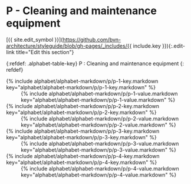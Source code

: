 # P - Cleaning and maintenance equipment
[{{ site.edit_symbol }}](https://github.com/bvn-architecture/styleguide/blob/gh-pages/_includes/{{ include.key }}){:.edit-link title="Edit this section"}

{:refdef: .alphabet-table-key}
P
: Cleaning and maintenance equipment
{: refdef}

<dt markdown='block' >
{% include alphabet/alphabet-markdown/p/p-1-key.markdown key="alphabet/alphabet-markdown/p/p-1-key.markdown" %}
</dt>
<dd markdown='1'>
{% include alphabet/alphabet-markdown/p/p-1-value.markdown key="alphabet/alphabet-markdown/p/p-1-value.markdown" %}
</dd>

<dt markdown='block' >
{% include alphabet/alphabet-markdown/p/p-2-key.markdown key="alphabet/alphabet-markdown/p/p-2-key.markdown" %}
</dt>
<dd markdown='1'>
{% include alphabet/alphabet-markdown/p/p-2-value.markdown key="alphabet/alphabet-markdown/p/p-2-value.markdown" %}
</dd>

<dt markdown='block' >
{% include alphabet/alphabet-markdown/p/p-3-key.markdown key="alphabet/alphabet-markdown/p/p-3-key.markdown" %}
</dt>
<dd markdown='1'>
{% include alphabet/alphabet-markdown/p/p-3-value.markdown key="alphabet/alphabet-markdown/p/p-3-value.markdown" %}
</dd>

<dt markdown='block' >
{% include alphabet/alphabet-markdown/p/p-4-key.markdown key="alphabet/alphabet-markdown/p/p-4-key.markdown" %}
</dt>
<dd markdown='1'>
{% include alphabet/alphabet-markdown/p/p-4-value.markdown key="alphabet/alphabet-markdown/p/p-4-value.markdown" %}
</dd>
